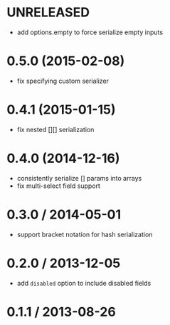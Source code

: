 # UNRELEASED

* add options.empty to force serialize empty inputs

# 0.5.0 (2015-02-08)

* fix specifying custom serializer

# 0.4.1 (2015-01-15)

* fix nested [][] serialization

# 0.4.0 (2014-12-16)

* consistently serialize [] params into arrays
* fix multi-select field support

# 0.3.0 / 2014-05-01

* support bracket notation for hash serialization

# 0.2.0 / 2013-12-05

* add `disabled` option to include disabled fields

# 0.1.1 / 2013-08-26
